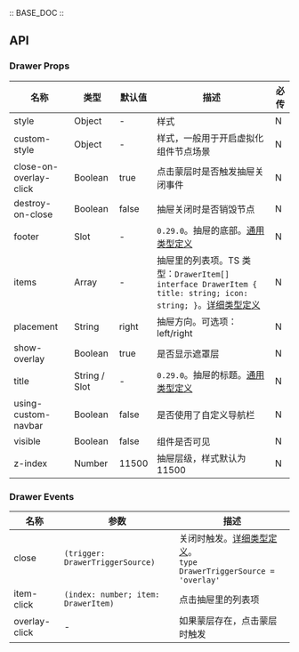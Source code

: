 :: BASE_DOC ::

## API

### Drawer Props

名称 | 类型 | 默认值 | 描述 | 必传
-- | -- | -- | -- | --
style | Object | - | 样式 | N
custom-style | Object | - | 样式，一般用于开启虚拟化组件节点场景 | N
close-on-overlay-click | Boolean | true | 点击蒙层时是否触发抽屉关闭事件 | N
destroy-on-close | Boolean | false | 抽屉关闭时是否销毁节点 | N
footer | Slot | - | `0.29.0`。抽屉的底部。[通用类型定义](https://github.com/Tencent/tdesign-miniprogram/blob/develop/src/common/common.ts) | N
items | Array | - | 抽屉里的列表项。TS 类型：`DrawerItem[]` `interface DrawerItem { title: string; icon: string; }`。[详细类型定义](https://github.com/Tencent/tdesign-miniprogram/tree/develop/src/drawer/type.ts) | N
placement | String | right | 抽屉方向。可选项：left/right | N
show-overlay | Boolean | true | 是否显示遮罩层 | N
title | String / Slot | - | `0.29.0`。抽屉的标题。[通用类型定义](https://github.com/Tencent/tdesign-miniprogram/blob/develop/src/common/common.ts) | N
using-custom-navbar | Boolean | false | 是否使用了自定义导航栏 | N
visible | Boolean | false | 组件是否可见 | N
z-index | Number | 11500 | 抽屉层级，样式默认为 11500 | N

### Drawer Events

名称 | 参数 | 描述
-- | -- | --
close | `(trigger: DrawerTriggerSource)` | 关闭时触发。[详细类型定义](https://github.com/Tencent/tdesign-miniprogram/tree/develop/src/drawer/type.ts)。<br/>`type DrawerTriggerSource = 'overlay'`<br/>
item-click | `(index: number; item: DrawerItem)` | 点击抽屉里的列表项
overlay-click | \- | 如果蒙层存在，点击蒙层时触发
